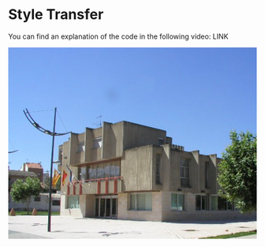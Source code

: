 # Style Transfer

You can find an explanation of the code in the following video: LINK

![Alt text](Utebo.jpg "Title")
